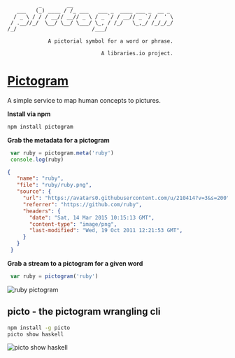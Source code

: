 
              _        __
       ___   (_) ____ / /_ ___   ___ _  ____ ___ _  __ _
      / _ \ / / / __// __// _ \ / _ `/ / __// _ `/ /  ' \
     / .__//_/  \__/ \__/ \___/ \_, / /_/   \_,_/ /_/_/_/
    /_/                        /___/

                 A pictorial symbol for a word or phrase.

                                  A libraries.io project.


# [Pictogram](http://libraries.io/npm/pictogram)

A simple service to map human concepts to pictures.

**Install via npm**
```sh
npm install pictogram
```

**Grab the metadata for a pictogram**

```js
 var ruby = pictogram.meta('ruby')
 console.log(ruby)
```

```json
{
   "name": "ruby",
   "file": "ruby/ruby.png",
   "source": {
     "url": "https://avatars0.githubusercontent.com/u/210414?v=3&s=200",
     "referrer": "https://github.com/ruby",
     "headers": {
       "date": "Sat, 14 Mar 2015 10:15:13 GMT",
       "content-type": "image/png",
       "last-modified": "Wed, 19 Oct 2011 12:21:53 GMT",
     }
   }
 }
```

**Grab a stream to a pictogram for a given word**

```js
 var ruby = pictogram('ruby')
```
![ruby pictogram](https://avatars0.githubusercontent.com/u/210414?v=3&s=200)


## picto - the pictogram wrangling cli

```sh
npm install -g picto
picto show haskell
```

![picto show haskell](https://cloud.githubusercontent.com/assets/58871/6697281/78d00dbe-cce7-11e4-9399-7ff7095be34d.png)
